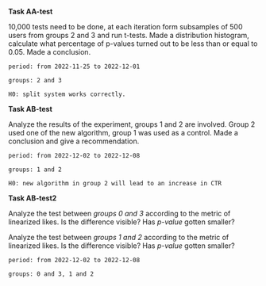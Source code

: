 **Task AA-test**

10,000 tests need to be done, at each iteration form subsamples of 500 users from groups 2 and 3 and run t-tests.
Made a distribution histogram, calculate what percentage of p-values turned out to be less than or equal to 0.05.
Made a conclusion.

`period: from 2022-11-25 to 2022-12-01`

`groups: 2 and 3`

`H0: split system works correctly.`



**Task AB-test**

Analyze the results of the experiment, groups 1 and 2 are involved.
Group 2 used one of the new algorithm, group 1 was used as a control.
Made a conclusion and give a recommendation. 

`period: from 2022-12-02 to 2022-12-08`

`groups: 1 and 2`

`H0: new algorithm in group 2 will lead to an increase in CTR`



**Task AB-test2**

Analyze the test between _groups 0 and 3_ according to the metric of linearized likes. 
Is the difference visible? Has _p-value_ gotten smaller?

Analyze the test between _groups 1 and 2_ according to the metric of linearized likes. 
Is the difference visible? Has _p-value_ gotten smaller?


`period: from 2022-12-02 to 2022-12-08`

`groups: 0 and 3, 1 and 2`





